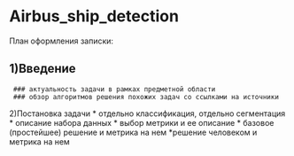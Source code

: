 # Airbus_ship_detection

План оформления записки:
  ## 1)Введение
     ### актуальность задачи в рамках предметной области
     ### обзор алгоритмов решения похожих задач со ссылками на источники
  2)Постановка задачи
    * отдельно классификация, отдельно сегментация
    * описание набора данных
    * выбор метрики и ее описание
    * базовое (простейшее) решение и метрика на нем
    *решение человеком и метрика на нем
